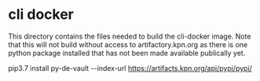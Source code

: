 # cli docker

This directory contains the files needed to build the cli-docker image.  Note that this will not build without access
to artifactory.kpn.org as there is one python package installed that has not been made available publically yet.


pip3.7 install py-de-vault --index-url https://artifacts.kpn.org/api/pypi/pypi/

